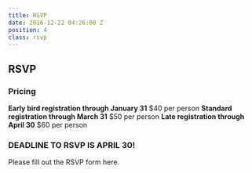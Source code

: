 ```yaml
---
title: RSVP
date: 2016-12-22 04:26:00 Z
position: 4
class: rsvp
---
```


## RSVP

### Pricing

**Early bird registration through January 31**
$40 per person
**Standard registration through March 31**
$50 per person
**Late registration through April 30**
$60 per person

### DEADLINE TO RSVP IS APRIL 30!
Please fill out the RSVP form here.